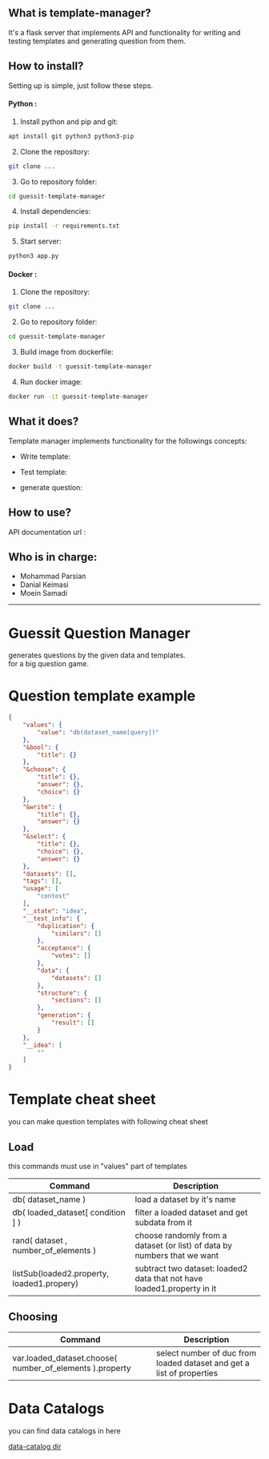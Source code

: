 ## What is template-manager?
It's a flask server that implements API and functionality for writing and testing templates and generating question from them.


## How to install?
Setting up is simple, just follow these steps.

#### Python :

1. Install python and pip and git:
```sh
apt install git python3 python3-pip
```

2. Clone the repository:
```sh
git clone ...
```

3. Go to repository folder:
```sh
cd guessit-template-manager
```

4. Install dependencies:
```sh
pip install -r requirements.txt
```

5. Start server:
```sh
python3 app.py
```

####  Docker :

1. Clone the repository:
```sh
git clone ...
```

2. Go to repository folder:
```sh
cd guessit-template-manager
```

3. Build image from dockerfile:
```sh
docker build -t guessit-template-manager
```

4. Run docker image:
```sh
docker run -it guessit-template-manager
```


## What it does?
Template manager implements functionality for the followings concepts:

- Write template:

- Test template:

- generate question:


## How to use?
API documentation url : 


## Who is in charge: 
- Mohammad Parsian
- Danial Keimasi
- Moein Samadi

--------------------------------------------------------------------------------


# Guessit Question Manager
generates questions by the given data and templates.  
for a big question game.

# Question template example
```json
{
    "values": {
        "value": "db(dataset_name[query])"
    },
    "&bool": {
        "title": {}
    },
    "&choose": {
        "title": {},
        "answer": {},
        "choice": {}
    },
    "&write": {
        "title": {},
        "answer": {}
    },
    "&select": {
        "title": {},
        "choice": {},
        "answer": {}
    },
    "datasets": [],
    "tags": [],
    "usage": [
        "contest"
    ],
    "__state": "idea",
    "__test_info": {
        "duplication": {
            "similars": []
        },
        "acceptance": {
            "votes": []
        },
        "data": {
            "datasets": []
        },
        "structure": {
            "sections": []
        },
        "generation": {
            "result": []
        }
    },
    "__idea": [
        ""
    ]
}
```

# Template cheat sheet
you can make question templates with following cheat sheet

## Load
this commands must use in "values" part of templates

Command | Description
------- | -------
db( dataset_name ) | load a dataset by it's name
db( loaded_dataset[ condition ] ) | filter a loaded dataset and get subdata from it
rand( dataset , number_of_elements ) | choose randomly from a dataset (or list) of data by numbers that we want
listSub(loaded2.property, loaded1.propery) | subtract two dataset: loaded2 data that not have loaded1.property in it

## Choosing
Command | Description
------- | -------
var.loaded_dataset.choose( number_of_elements ).property | select number of duc from loaded dataset and get a list of properties

  
  
# Data Catalogs
you can find data catalogs in here
  
[data-catalog dir](https://github.com/danialkeimasi/whoknows-template-manager/blob/master/data_catalogs/)
